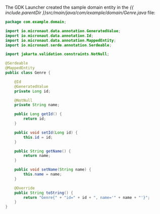 The GDK Launcher created the sample domain entity in the _{{ include.parentDir }}src/main/java/com/example/domain/Genre.java_ file:

```java
package com.example.domain;

import io.micronaut.data.annotation.GeneratedValue;
import io.micronaut.data.annotation.Id;
import io.micronaut.data.annotation.MappedEntity;
import io.micronaut.serde.annotation.Serdeable;

import jakarta.validation.constraints.NotNull;

@Serdeable
@MappedEntity
public class Genre {

    @Id
    @GeneratedValue
    private Long id;

    @NotNull
    private String name;

    public Long getId() {
        return id;
    }

    public void setId(Long id) {
        this.id = id;
    }

    public String getName() {
        return name;
    }

    public void setName(String name) {
        this.name = name;
    }

    @Override
    public String toString() {
        return "Genre{" + "id=" + id + ", name='" + name + "'}";
    }
}
```